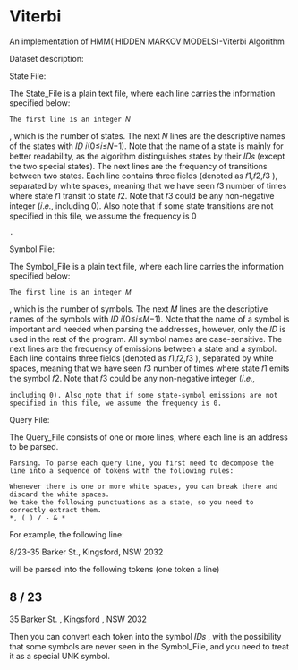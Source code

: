# Viterbi
An implementation of HMM( HIDDEN MARKOV MODELS)-Viterbi Algorithm

Dataset description:

State File:

The State_File is a plain text file, where each line carries the information specified below:

    The first line is an integer 𝑁

, which is the number of states.
The next 𝑁
lines are the descriptive names of the states with 𝐼𝐷 𝑖(0≤𝑖≤𝑁−1). Note that the name of a state is mainly for better readability, as the algorithm distinguishes states by their 𝐼𝐷𝑠
(except the two special states).
The next lines are the frequency of transitions between two states. Each line contains three fields (denoted as 𝑓1,𝑓2,𝑓3
), separated by white spaces, meaning that we have seen 𝑓3 number of times where state 𝑓1 transit to state 𝑓2. Note that 𝑓3 could be any non-negative integer (𝑖.𝑒., including 0). Also note that if some state transitions are not specified in this file, we assume the frequency is 0

    .

Symbol File:

The Symbol_File is a plain text file, where each line carries the information specified below:

    The first line is an integer 𝑀

, which is the number of symbols.
The next 𝑀
lines are the descriptive names of the symbols with 𝐼𝐷 𝑖(0≤𝑖≤𝑀−1). Note that the name of a symbol is important and needed when parsing the addresses, however, only the 𝐼𝐷
is used in the rest of the program. All symbol names are case-sensitive.
The next lines are the frequency of emissions between a state and a symbol. Each line contains three fields (denoted as 𝑓1,𝑓2,𝑓3
), separated by white spaces, meaning that we have seen 𝑓3 number of times where state 𝑓1 emits the symbol 𝑓2. Note that 𝑓3 could be any non-negative integer (𝑖.𝑒.,

    including 0). Also note that if some state-symbol emissions are not specified in this file, we assume the frequency is 0.

Query File:

The Query_File consists of one or more lines, where each line is an address to be parsed.

    Parsing. To parse each query line, you first need to decompose the line into a sequence of tokens with the following rules:

    Whenever there is one or more white spaces, you can break there and discard the white spaces.
    We take the following punctuations as a state, so you need to correctly extract them.
    *, ( ) / - & *

For example, the following line:

8/23-35 Barker St., Kingsford, NSW 2032

will be parsed into the following tokens (one token a line)

8
/
23
-
35
Barker
St.
,
Kingsford
,
NSW
2032

Then you can convert each token into the symbol 𝐼𝐷𝑠
, with the possibility that some symbols are never seen in the Symbol_File, and you need to treat it as a special UNK symbol.
